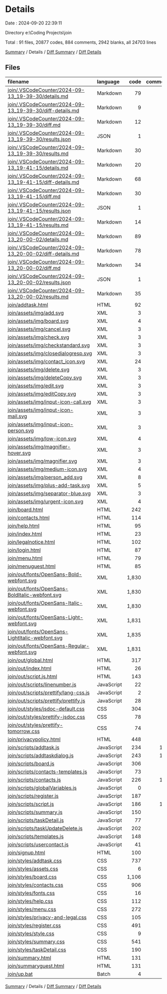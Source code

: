 # Details

Date : 2024-09-20 22:39:11

Directory e:\\Coding Projects\\join

Total : 91 files,  20877 codes, 884 comments, 2942 blanks, all 24703 lines

[Summary](results.md) / Details / [Diff Summary](diff.md) / [Diff Details](diff-details.md)

## Files
| filename | language | code | comment | blank | total |
| :--- | :--- | ---: | ---: | ---: | ---: |
| [join/.VSCodeCounter/2024-09-13_19-39-30/details.md](/join/.VSCodeCounter/2024-09-13_19-39-30/details.md) | Markdown | 79 | 0 | 6 | 85 |
| [join/.VSCodeCounter/2024-09-13_19-39-30/diff-details.md](/join/.VSCodeCounter/2024-09-13_19-39-30/diff-details.md) | Markdown | 9 | 0 | 6 | 15 |
| [join/.VSCodeCounter/2024-09-13_19-39-30/diff.md](/join/.VSCodeCounter/2024-09-13_19-39-30/diff.md) | Markdown | 12 | 0 | 7 | 19 |
| [join/.VSCodeCounter/2024-09-13_19-39-30/results.json](/join/.VSCodeCounter/2024-09-13_19-39-30/results.json) | JSON | 1 | 0 | 0 | 1 |
| [join/.VSCodeCounter/2024-09-13_19-39-30/results.md](/join/.VSCodeCounter/2024-09-13_19-39-30/results.md) | Markdown | 30 | 0 | 7 | 37 |
| [join/.VSCodeCounter/2024-09-13_19-41-15/details.md](/join/.VSCodeCounter/2024-09-13_19-41-15/details.md) | Markdown | 20 | 0 | 6 | 26 |
| [join/.VSCodeCounter/2024-09-13_19-41-15/diff-details.md](/join/.VSCodeCounter/2024-09-13_19-41-15/diff-details.md) | Markdown | 68 | 0 | 6 | 74 |
| [join/.VSCodeCounter/2024-09-13_19-41-15/diff.md](/join/.VSCodeCounter/2024-09-13_19-41-15/diff.md) | Markdown | 30 | 0 | 7 | 37 |
| [join/.VSCodeCounter/2024-09-13_19-41-15/results.json](/join/.VSCodeCounter/2024-09-13_19-41-15/results.json) | JSON | 1 | 0 | 0 | 1 |
| [join/.VSCodeCounter/2024-09-13_19-41-15/results.md](/join/.VSCodeCounter/2024-09-13_19-41-15/results.md) | Markdown | 14 | 0 | 7 | 21 |
| [join/.VSCodeCounter/2024-09-13_20-00-02/details.md](/join/.VSCodeCounter/2024-09-13_20-00-02/details.md) | Markdown | 89 | 0 | 6 | 95 |
| [join/.VSCodeCounter/2024-09-13_20-00-02/diff-details.md](/join/.VSCodeCounter/2024-09-13_20-00-02/diff-details.md) | Markdown | 78 | 0 | 6 | 84 |
| [join/.VSCodeCounter/2024-09-13_20-00-02/diff.md](/join/.VSCodeCounter/2024-09-13_20-00-02/diff.md) | Markdown | 34 | 0 | 7 | 41 |
| [join/.VSCodeCounter/2024-09-13_20-00-02/results.json](/join/.VSCodeCounter/2024-09-13_20-00-02/results.json) | JSON | 1 | 0 | 0 | 1 |
| [join/.VSCodeCounter/2024-09-13_20-00-02/results.md](/join/.VSCodeCounter/2024-09-13_20-00-02/results.md) | Markdown | 35 | 0 | 7 | 42 |
| [join/addtask.html](/join/addtask.html) | HTML | 92 | 0 | 12 | 104 |
| [join/assets/img/add.svg](/join/assets/img/add.svg) | XML | 3 | 0 | 1 | 4 |
| [join/assets/img/board.svg](/join/assets/img/board.svg) | XML | 4 | 0 | 1 | 5 |
| [join/assets/img/cancel.svg](/join/assets/img/cancel.svg) | XML | 3 | 0 | 1 | 4 |
| [join/assets/img/check.svg](/join/assets/img/check.svg) | XML | 3 | 0 | 1 | 4 |
| [join/assets/img/checkstandard.svg](/join/assets/img/checkstandard.svg) | XML | 3 | 0 | 1 | 4 |
| [join/assets/img/closedialogresp.svg](/join/assets/img/closedialogresp.svg) | XML | 3 | 0 | 1 | 4 |
| [join/assets/img/contact_icon.svg](/join/assets/img/contact_icon.svg) | XML | 24 | 0 | 1 | 25 |
| [join/assets/img/delete.svg](/join/assets/img/delete.svg) | XML | 3 | 0 | 1 | 4 |
| [join/assets/img/deleteCopy.svg](/join/assets/img/deleteCopy.svg) | XML | 3 | 0 | 1 | 4 |
| [join/assets/img/edit.svg](/join/assets/img/edit.svg) | XML | 3 | 0 | 1 | 4 |
| [join/assets/img/editCopy.svg](/join/assets/img/editCopy.svg) | XML | 3 | 0 | 1 | 4 |
| [join/assets/img/input-icon-call.svg](/join/assets/img/input-icon-call.svg) | XML | 3 | 0 | 1 | 4 |
| [join/assets/img/input-icon-mail.svg](/join/assets/img/input-icon-mail.svg) | XML | 3 | 0 | 1 | 4 |
| [join/assets/img/input-icon-person.svg](/join/assets/img/input-icon-person.svg) | XML | 3 | 0 | 1 | 4 |
| [join/assets/img/low-icon.svg](/join/assets/img/low-icon.svg) | XML | 4 | 0 | 1 | 5 |
| [join/assets/img/magnifier-hover.svg](/join/assets/img/magnifier-hover.svg) | XML | 3 | 0 | 1 | 4 |
| [join/assets/img/magnifier.svg](/join/assets/img/magnifier.svg) | XML | 3 | 0 | 1 | 4 |
| [join/assets/img/medium-icon.svg](/join/assets/img/medium-icon.svg) | XML | 4 | 0 | 1 | 5 |
| [join/assets/img/person_add.svg](/join/assets/img/person_add.svg) | XML | 8 | 0 | 1 | 9 |
| [join/assets/img/plus-add-task.svg](/join/assets/img/plus-add-task.svg) | XML | 5 | 0 | 0 | 5 |
| [join/assets/img/separator-blue.svg](/join/assets/img/separator-blue.svg) | XML | 3 | 0 | 1 | 4 |
| [join/assets/img/urgent-icon.svg](/join/assets/img/urgent-icon.svg) | XML | 4 | 0 | 1 | 5 |
| [join/board.html](/join/board.html) | HTML | 242 | 6 | 25 | 273 |
| [join/contacts.html](/join/contacts.html) | HTML | 114 | 0 | 12 | 126 |
| [join/help.html](/join/help.html) | HTML | 95 | 0 | 2 | 97 |
| [join/index.html](/join/index.html) | HTML | 23 | 0 | 7 | 30 |
| [join/legalnotice.html](/join/legalnotice.html) | HTML | 102 | 0 | 1 | 103 |
| [join/login.html](/join/login.html) | HTML | 87 | 0 | 1 | 88 |
| [join/menu.html](/join/menu.html) | HTML | 79 | 0 | 10 | 89 |
| [join/menuguest.html](/join/menuguest.html) | HTML | 85 | 0 | 1 | 86 |
| [join/out/fonts/OpenSans-Bold-webfont.svg](/join/out/fonts/OpenSans-Bold-webfont.svg) | XML | 1,830 | 0 | 0 | 1,830 |
| [join/out/fonts/OpenSans-BoldItalic-webfont.svg](/join/out/fonts/OpenSans-BoldItalic-webfont.svg) | XML | 1,830 | 0 | 0 | 1,830 |
| [join/out/fonts/OpenSans-Italic-webfont.svg](/join/out/fonts/OpenSans-Italic-webfont.svg) | XML | 1,830 | 0 | 0 | 1,830 |
| [join/out/fonts/OpenSans-Light-webfont.svg](/join/out/fonts/OpenSans-Light-webfont.svg) | XML | 1,831 | 0 | 0 | 1,831 |
| [join/out/fonts/OpenSans-LightItalic-webfont.svg](/join/out/fonts/OpenSans-LightItalic-webfont.svg) | XML | 1,835 | 0 | 0 | 1,835 |
| [join/out/fonts/OpenSans-Regular-webfont.svg](/join/out/fonts/OpenSans-Regular-webfont.svg) | XML | 1,831 | 0 | 0 | 1,831 |
| [join/out/global.html](/join/out/global.html) | HTML | 317 | 3 | 1,161 | 1,481 |
| [join/out/index.html](/join/out/index.html) | HTML | 26 | 3 | 36 | 65 |
| [join/out/script.js.html](/join/out/script.js.html) | HTML | 143 | 3 | 37 | 183 |
| [join/out/scripts/linenumber.js](/join/out/scripts/linenumber.js) | JavaScript | 22 | 1 | 3 | 26 |
| [join/out/scripts/prettify/lang-css.js](/join/out/scripts/prettify/lang-css.js) | JavaScript | 2 | 0 | 1 | 3 |
| [join/out/scripts/prettify/prettify.js](/join/out/scripts/prettify/prettify.js) | JavaScript | 28 | 0 | 1 | 29 |
| [join/out/styles/jsdoc-default.css](/join/out/styles/jsdoc-default.css) | CSS | 304 | 0 | 55 | 359 |
| [join/out/styles/prettify-jsdoc.css](/join/out/styles/prettify-jsdoc.css) | CSS | 78 | 17 | 17 | 112 |
| [join/out/styles/prettify-tomorrow.css](/join/out/styles/prettify-tomorrow.css) | CSS | 74 | 33 | 26 | 133 |
| [join/privacypolicy.html](/join/privacypolicy.html) | HTML | 448 | 0 | 1 | 449 |
| [join/scripts/addtask.js](/join/scripts/addtask.js) | JavaScript | 234 | 112 | 51 | 397 |
| [join/scripts/addtaskdialog.js](/join/scripts/addtaskdialog.js) | JavaScript | 243 | 112 | 54 | 409 |
| [join/scripts/board.js](/join/scripts/board.js) | JavaScript | 306 | 46 | 68 | 420 |
| [join/scripts/contacts-templates.js](/join/scripts/contacts-templates.js) | JavaScript | 73 | 30 | 7 | 110 |
| [join/scripts/contacts.js](/join/scripts/contacts.js) | JavaScript | 226 | 129 | 48 | 403 |
| [join/scripts/globalVariables.js](/join/scripts/globalVariables.js) | JavaScript | 0 | 0 | 6 | 6 |
| [join/scripts/register.js](/join/scripts/register.js) | JavaScript | 187 | 86 | 21 | 294 |
| [join/scripts/script.js](/join/scripts/script.js) | JavaScript | 186 | 107 | 51 | 344 |
| [join/scripts/summary.js](/join/scripts/summary.js) | JavaScript | 150 | 70 | 15 | 235 |
| [join/scripts/taskDetail.js](/join/scripts/taskDetail.js) | JavaScript | 77 | 12 | 18 | 107 |
| [join/scripts/taskUpdateDelete.js](/join/scripts/taskUpdateDelete.js) | JavaScript | 202 | 78 | 40 | 320 |
| [join/scripts/templates.js](/join/scripts/templates.js) | JavaScript | 148 | 0 | 21 | 169 |
| [join/scripts/usercontact.js](/join/scripts/usercontact.js) | JavaScript | 41 | 15 | 8 | 64 |
| [join/signup.html](/join/signup.html) | HTML | 100 | 0 | 1 | 101 |
| [join/styles/addtask.css](/join/styles/addtask.css) | CSS | 737 | 0 | 147 | 884 |
| [join/styles/assets.css](/join/styles/assets.css) | CSS | 6 | 0 | 3 | 9 |
| [join/styles/board.css](/join/styles/board.css) | CSS | 1,106 | 12 | 272 | 1,390 |
| [join/styles/contacts.css](/join/styles/contacts.css) | CSS | 906 | 0 | 277 | 1,183 |
| [join/styles/fonts.css](/join/styles/fonts.css) | CSS | 16 | 0 | 4 | 20 |
| [join/styles/help.css](/join/styles/help.css) | CSS | 112 | 0 | 28 | 140 |
| [join/styles/menu.css](/join/styles/menu.css) | CSS | 272 | 2 | 59 | 333 |
| [join/styles/privacy-and-legal.css](/join/styles/privacy-and-legal.css) | CSS | 105 | 0 | 26 | 131 |
| [join/styles/register.css](/join/styles/register.css) | CSS | 491 | 0 | 73 | 564 |
| [join/styles/style.css](/join/styles/style.css) | CSS | 9 | 0 | 3 | 12 |
| [join/styles/summary.css](/join/styles/summary.css) | CSS | 541 | 1 | 96 | 638 |
| [join/styles/taskDetail.css](/join/styles/taskDetail.css) | CSS | 190 | 6 | 34 | 230 |
| [join/summary.html](/join/summary.html) | HTML | 131 | 0 | 1 | 132 |
| [join/summaryguest.html](/join/summaryguest.html) | HTML | 131 | 0 | 2 | 133 |
| [join/up.bat](/join/up.bat) | Batch | 4 | 0 | 0 | 4 |

[Summary](results.md) / Details / [Diff Summary](diff.md) / [Diff Details](diff-details.md)